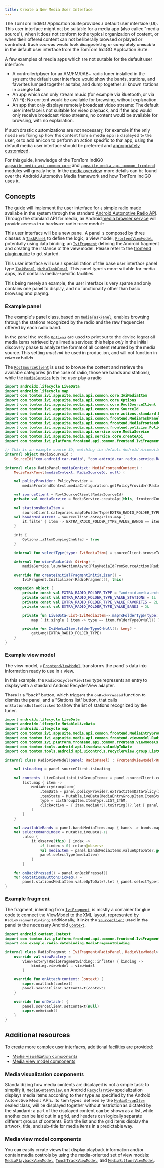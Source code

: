 ```yaml
---
title: Create a New Media User Interface
---
```


The TomTom IndiGO Application Suite provides a default user interface (UI). This user interface 
might not be suitable for a media app (also called "media source"), when it does not conform to the 
typical organization of content, or when their offered content can not be liberally browsed or 
played or controlled.
Such sources would look disappointing or completely unusable in the default user interface from the
TomTom IndiGO Application Suite.

A few examples of media apps which are not suitable for the default user interface:
- A controller/player for an AM/FM/DAB+ radio tuner installed in the system:
  the default user interface would show the bands, stations, and favorites lumped together as tabs,
  and dump together all known stations in a single tab.
- An app which can only stream music (for example via Bluetooth, or via Wi-Fi):
  No content would be available for browsing, without explanation.
- An app that only displays remotely broadcast video streams:
  The default user interface is not suitable for video playback, and if the app would only receive
  broadcast video streams, no content would be available for browsing, with no explanation.

If such drastic customizations are not necessary, for example if the only needs are fixing up how
the content from a media app is displayed to the user, or to add an icon to perform an action
specific to that app, using the default media user interface should be preferred and
[appropriately customized](/tomtom-indigo/documentation/tutorials-and-examples/media/customize-a-media-source).

For this guide, knowledge of the TomTom IndiGO [`appsuite_media_api_common_core`](TTIVI_INDIGO_API) and
[`appsuite_media_api_common_frontend`](TTIVI_INDIGO_API) modules will greatly help. In the
[media overview](/tomtom-indigo/documentation/development/platform-domains/media), more details can be
found over the Android Automotive Media framework and how TomTom IndiGO uses it.

## Concepts

The guide will implement the user interface for a simple radio made available in the system through
the standard [Android Automotive Radio API](https://source.android.com/devices/automotive/radio).
Through the standard API for media, an Android
[media browser service](https://developer.android.com/reference/kotlin/androidx/media/MediaBrowserServiceCompat)
will provide access to a hardware radio tuner module.

This user interface will be a new panel. A panel is composed by three classes: a
[`TaskPanel`](TTIVI_INDIGO_API) to define the logic; a view
model, [`FrontendViewModel`](TTIVI_INDIGO_API),
potentially using data binding; an [`IviFragment`](TTIVI_INDIGO_API)
defining the Android fragment and creating the instance of the view model.
Please refer to the
[frontend plugin guide](/tomtom-indigo/documentation/tutorials-and-examples/basics/create-a-frontend-plugin)
to get started.

This user interface will use a specialization of the base user interface panel type
[`TaskPanel`](TTIVI_INDIGO_API),
[`MediaTaskPanel`](TTIVI_INDIGO_API). This panel type is more
suitable for media apps, as it contains media-specific facilities.

This being merely an example, the user interface is very sparse and only contains one panel to
display, and no functionality other than basic browsing and playing.

### Example panel

The example's panel class, based on [`MediaTaskPanel`](TTIVI_INDIGO_API), enables browsing through the
stations recognized by the radio and the raw frequencies offered by each radio band.

In the panel the media [`Options`](TTIVI_INDIGO_API) are used to print out to
the device logcat all media items retrieved by all media services: this helps _only_ in the initial
discovery phase to analyze the format of all content returned by the media source. This setting
*must not* be used in production, and will not function in _release_ builds.

The [`RootSourceClient`](TTIVI_INDIGO_API) is used to browse the
content and retrieve the available categories (in the case of radio, those are bands and stations),
while the [`MediaService`](TTIVI_INDIGO_API) lets the user play a
radio.

```kotlin
import androidx.lifecycle.LiveData
import androidx.lifecycle.map
import com.tomtom.ivi.appsuite.media.api.common.core.IviMediaItem
import com.tomtom.ivi.appsuite.media.api.common.core.Options
import com.tomtom.ivi.appsuite.media.api.common.core.RootSourceClient
import com.tomtom.ivi.appsuite.media.api.common.core.SourceId
import com.tomtom.ivi.appsuite.media.api.common.core.actions.standard.PlayMediaIdFromSourceAction
import com.tomtom.ivi.appsuite.media.api.common.frontend.MediaTaskPanel
import com.tomtom.ivi.appsuite.media.api.common.frontend.MediaFrontendContext
import com.tomtom.ivi.appsuite.media.api.common.frontend.policies.PolicyProvider
import com.tomtom.ivi.appsuite.media.api.service.core.MediaService
import com.tomtom.ivi.appsuite.media.api.service.core.createApi
import com.tomtom.ivi.platform.frontend.api.common.frontend.IviFragment

// This is an example source ID, matching the default Android Automotive car radio service.
internal object RadioSourceId :
    SourceId("com.android.car.radio", "com.android.car.radio.service.RadioAppService")

internal class RadioPanel(mediaContext: MediaFrontendContext) :
    MediaTaskPanel(mediaContext, RadioSourceId, null) {

    val policyProvider: PolicyProvider =
        mediaFrontendContext.mediaConfiguration.getPolicyProvider(RadioSourceId)

    val sourceClient = RootSourceClient(RadioSourceId)
    private val mediaService = MediaService.createApi(this, frontendContext.iviServiceProvider)

    val stationsMediaItem =
        sourceClient.categories.mapToFolderType(EXTRA_RADIO_FOLDER_TYPE_VALUE_STATIONS)
    val bandsMediaItems = sourceClient.categories.map {
        it.filter { item -> EXTRA_RADIO_FOLDER_TYPE_VALUE_BANDS == item.folderTypeOrNull() }
    }

    init {
        Options.isItemDumpingEnabled = true
    }

    internal fun selectType(type: IviMediaItem) = sourceClient.browseTo(type)

    internal fun startRadio(id: String) =
        mediaService.launchActionAsync(PlayMediaIdFromSourceAction(RadioSourceId, id))

    override fun createInitialFragmentInitializer() =
        IviFragment.Initializer(RadioFragment(), this)

    companion object {
        private const val EXTRA_RADIO_FOLDER_TYPE = "android.media.extra.EXTRA_BCRADIO_FOLDER_TYPE"
        private const val EXTRA_RADIO_FOLDER_TYPE_VALUE_STATIONS = 1L
        private const val EXTRA_RADIO_FOLDER_TYPE_VALUE_FAVORITES = 2L
        private const val EXTRA_RADIO_FOLDER_TYPE_VALUE_BANDS = 3L

        private fun LiveData<List<IviMediaItem>>.mapToFolderType(type: Long) =
            map { it.single { item -> type == item.folderTypeOrNull() } }

        private fun IviMediaItem.folderTypeOrNull(): Long? =
            getLong(EXTRA_RADIO_FOLDER_TYPE)
    }
}
```

### Example view model

The view model, a
[`FrontendViewModel`](TTIVI_INDIGO_API), transforms
the panel's data into information ready to use in a view.

In this example, the `RadioRecyclerViewItem` type represents an entry to display with a standard
Android RecyclerView adapter.

There is a "back" button, which triggers the `onBackPressed` function to dismiss the panel; and a
"Stations list" button, that calls `onStationsButtonClicked` to show the list of stations
recognized by the tuner.

```kotlin
import androidx.lifecycle.LiveData
import androidx.lifecycle.MutableLiveData
import androidx.lifecycle.map
import com.tomtom.ivi.appsuite.media.api.common.frontend.MediaEntryGroupItem
import com.tomtom.ivi.appsuite.media.api.common.frontend.viewmodel.RadioPanel
import com.tomtom.ivi.platform.frontend.api.common.frontend.viewmodels.FrontendViewModel
import com.tomtom.tools.android.api.livedata.valueUpToDate
import com.tomtom.tools.android.api.uicontrols.recyclerview.group.ListGroupItem

internal class RadioViewModel(panel: RadioPanel) : FrontendViewModel<RadioPanel>(panel) {

    val isLoading = panel.sourceClient.isLoading

    val contents: LiveData<List<ListGroupItem>> = panel.sourceClient.contents.map { list ->
        list.map { item ->
            MediaEntryGroupItem(
                itemData = panel.policyProvider.extractItemDataPolicy(item),
                itemState = MutableLiveData(MediaEntryGroupItem.ItemState.IDLE),
                type = ListGroupItem.ItemType.LIST_ITEM,
                clickAction = { item.mediaUri?.toString()?.let { panel.startRadio(it) } }
            )
        }
    }

    val availableBands = panel.bandsMediaItems.map { bands -> bands.map { it.title } }
    val selectedBandIndex = MutableLiveData(-1)
        .also {
            it.observe(this) { index ->
                if (index < 0) return@observe
                val mediaItem = panel.bandsMediaItems.valueUpToDate?.get(index) ?: return@observe
                panel.selectType(mediaItem)
            }
        }

    fun onBackPressed() = panel.onBackPressed()
    fun onStationsButtonClicked() =
        panel.stationsMediaItem.valueUpToDate?.let { panel.selectType(it) }
}
```

### Example fragment

The fragment, inheriting from [`IviFragment`](TTIVI_INDIGO_API), is mostly
a container for glue code to connect the ViewModel to the XML layout, represented by
`RadioFragmentBinding`; additionally, it links the
[`SourceClient`](TTIVI_INDIGO_API)
used in the panel to the necessary Android
[`Context`](https://developer.android.com/reference/kotlin/android/content/Context).

```kotlin
import android.content.Context
import com.tomtom.ivi.platform.frontend.api.common.frontend.IviFragment
import com.example.radio.databinding.RadioFragmentBinding

internal class RadioFragment : IviFragment<RadioPanel, RadioViewModel>(RadioViewModel::class) {
    override val viewFactory =
        ViewFactory(RadioFragmentBinding::inflate) { binding ->
            binding.viewModel = viewModel
        }

    override fun onAttach(context: Context) {
        super.onAttach(context)
        panel.sourceClient.setContext(context)
    }

    override fun onDetach() {
        panel.sourceClient.setContext(null)
        super.onDetach()
    }
}
```

## Additional resources

To create more complex user interfaces, additional facilities are provided:

* [Media visualization components](#media-visualization-components)
* [Media view model components](#media-view-model-components)

### Media visualization components

Standardizing how media contents are displayed is not a simple task; to simplify it,
[`MediaContentView`](TTIVI_INDIGO_API), an Android
[`RecyclerView`](https://developer.android.com/reference/kotlin/androidx/recyclerview/widget/RecyclerView)
specialization, displays media items according to their type as specified by the Android Automotive
Media APIs. Its item types, defined by the
[`MediaGroupItem`](TTIVI_INDIGO_API)
sealed class, will be displayed together without restriction as dictated by the standard: a part of
the displayed content can be shown as a list, while another can be laid out in a grid, and headers
can logically separate different groups of contents. Both the list and the grid items display
the artwork, title, and sub-title for media items in a predictable way.

### Media view model components

You can easily create views that display playback information and/or contain media controls by using
the media-oriented set of view models:
[`MediaPlaybackViewModel`](TTIVI_INDIGO_API), [`TouchTrackViewModel`](TTIVI_INDIGO_API), and 
[`MediaButtonsViewModel`](TTIVI_INDIGO_API).
